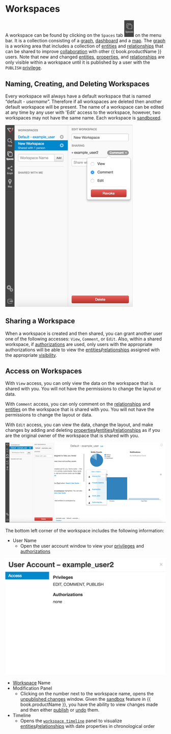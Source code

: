 # Workspaces

A workspace can be found by clicking on the `Spaces` tab <img src = images/menubar-spaces.png width="30"> on the
menu bar. It is a collection consisting of a [graph](graph.md), [dashboard](dashboards.md) and a [map](map.md).
The [graph](graph.md) is a working area that includes a collection of [entities](entities.md) and [relationships](edges.md) that can be
shared to improve [collaboration](collaboration.md) with other {{ book.productName }}  users. Note that new and changed [entities](entities.md),
[properties](properties.md), and [relationships](edges.md) are only visible within a workspace until it is published
by a user with the `PUBLISH` [privilege](application-privileges.md).

## Naming, Creating, and Deleting Workspaces

Every workspace will always have a default workspace that is named “default - *username*”. Therefore if all workspaces are deleted
then another default workspace will be present. The name of a workspace can be edited at any time by any user with 'Edit'
 access to the workspace, however, two workspaces may not have the same name. Each
workspace is [sandboxed](sandboxing-and-publishing.md).

<img src = images/workspace-collaboration.png width="400">

## Sharing a Workspace
When a workspace is created and then shared, you can grant another user one of the following accesses:
`View`, `Comment`, or `Edit`.  Also, within a shared workspace, if [authorizations](data-access-control.md) are used, only users with the appropriate authorizations
 will be able to view the [entities](entities.md)**/**[relationships](edges.md) assigned with the appropriate
  [visibility](data-access-control.md).

## Access on Workspaces
With `View` access,  you can only view the data on the workspace that is shared with you. You will not have the permissions to
change the layout or data.

With `Comment` access, you can only comment on the [relationships](edges.md)
and [entities](entities.md) on the workspace that is shared with you. You will not have the permissions to
change the layout or data.

With `Edit` access, you can view the data, change the layout, and make changes by adding and deleting
[properties](properties.md)**/**[entities](entities.md)**/**[relationships](edges.md) as if you are the original
owner of the workspace that is shared with you.

<img src = images/editing-workspace.png width="600">



The bottom left corner of the workspace includes the following information:

- User Name
    - Open the user account window to view your [privileges](application-privileges.md) and [authorizations](data-access-control.md)

<img src = images/user-account.png width="600">

- [Workspace](workspaces.md) Name
- Modification Panel
    - Clicking on the number next to the workspace name, opens the [unpublished changes](sandboxing-and-publishing.md)
 window. Given the [sandbox](sandboxing-and-publishing.md) feature in {{ book.productName }}, you have the ability to view
  changes made and then either
    [publish](sandboxing-and-publishing.md) or [undo](sandboxing-and-publishing.md) them.
- Timeline
    - Opens the [`workspace timeline`](timeline.md) panel to visualize [entities](entities.md)**/**[relationships](edges.md)
    with date properties in chronological order
